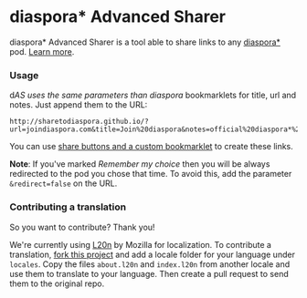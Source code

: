diaspora* Advanced Sharer
=========================

diaspora* Advanced Sharer is a tool able to share links to any [diaspora*](http://github.com/diaspora/diaspora) pod. [Learn more](http://sharetodiaspora.github.io/about).

### Usage
d*AS uses the same parameters than diaspora* bookmarklets for title, url and notes. Just append them to the URL:

```
http://sharetodiaspora.github.io/?url=joindiaspora.com&title=Join%20diaspora&notes=official%20diaspora*%20pod
```

You can use [share buttons and a custom bookmarklet](http://sharetodiaspora.github.io/about) to create these links.

**Note**: If you've marked *Remember my choice* then you will be always redirected to the pod you chose that time. To avoid this, add the parameter `&redirect=false` on the URL.

### Contributing a translation
So you want to contribute? Thank you!

We're currently using [L20n](https://github.com/l20n/l20n.js) by Mozilla for localization. To contribute a translation, [fork this project](https://github.com/sharetodiaspora/sharetodiaspora.github.com/fork) and add a locale folder for your language under `locales`. Copy the files `about.l20n` and `index.l20n` from another locale and use them to translate to your language. Then create a pull request to send them to the original repo.